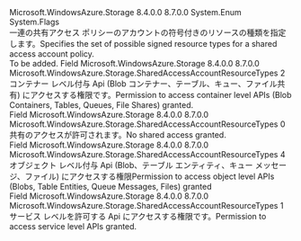<Type Name="SharedAccessAccountResourceTypes" FullName="Microsoft.WindowsAzure.Storage.SharedAccessAccountResourceTypes">
  <TypeSignature Language="C#" Value="public enum SharedAccessAccountResourceTypes" />
  <TypeSignature Language="ILAsm" Value=".class public auto ansi sealed SharedAccessAccountResourceTypes extends System.Enum" />
  <TypeSignature Language="DocId" Value="T:Microsoft.WindowsAzure.Storage.SharedAccessAccountResourceTypes" />
  <TypeSignature Language="VB.NET" Value="Public Enum SharedAccessAccountResourceTypes" />
  <TypeSignature Language="F#" Value="type SharedAccessAccountResourceTypes = " />
  <AssemblyInfo>
    <AssemblyName>Microsoft.WindowsAzure.Storage</AssemblyName>
    <AssemblyVersion>8.4.0.0</AssemblyVersion>
    <AssemblyVersion>8.7.0.0</AssemblyVersion>
  </AssemblyInfo>
  <Base>
    <BaseTypeName>System.Enum</BaseTypeName>
  </Base>
  <Attributes>
    <Attribute>
      <AttributeName>System.Flags</AttributeName>
    </Attribute>
  </Attributes>
  <Docs>
    <summary>
            <span data-ttu-id="8aa98-101">一連の共有アクセス ポリシーのアカウントの符号付きのリソースの種類を指定します。</span><span class="sxs-lookup"><span data-stu-id="8aa98-101">Specifies the set of possible signed resource types for a shared access account policy.</span></span>
            </summary>
    <remarks>To be added.</remarks>
  </Docs>
  <Members>
    <Member MemberName="Container">
      <MemberSignature Language="C#" Value="Container" />
      <MemberSignature Language="ILAsm" Value=".field public static literal valuetype Microsoft.WindowsAzure.Storage.SharedAccessAccountResourceTypes Container = int32(2)" />
      <MemberSignature Language="DocId" Value="F:Microsoft.WindowsAzure.Storage.SharedAccessAccountResourceTypes.Container" />
      <MemberSignature Language="VB.NET" Value="Container" />
      <MemberSignature Language="F#" Value="Container = 2" Usage="Microsoft.WindowsAzure.Storage.SharedAccessAccountResourceTypes.Container" />
      <MemberType>Field</MemberType>
      <AssemblyInfo>
        <AssemblyName>Microsoft.WindowsAzure.Storage</AssemblyName>
        <AssemblyVersion>8.4.0.0</AssemblyVersion>
        <AssemblyVersion>8.7.0.0</AssemblyVersion>
      </AssemblyInfo>
      <ReturnValue>
        <ReturnType>Microsoft.WindowsAzure.Storage.SharedAccessAccountResourceTypes</ReturnType>
      </ReturnValue>
      <MemberValue>2</MemberValue>
      <Docs>
        <summary>
            <span data-ttu-id="8aa98-102">コンテナー レベル付与 Api (Blob コンテナー、テーブル、キュー、ファイル共有) にアクセスする権限です。</span><span class="sxs-lookup"><span data-stu-id="8aa98-102">Permission to access container level APIs (Blob Containers, Tables, Queues, File Shares) granted.</span></span>
            </summary>
      </Docs>
    </Member>
    <Member MemberName="None">
      <MemberSignature Language="C#" Value="None" />
      <MemberSignature Language="ILAsm" Value=".field public static literal valuetype Microsoft.WindowsAzure.Storage.SharedAccessAccountResourceTypes None = int32(0)" />
      <MemberSignature Language="DocId" Value="F:Microsoft.WindowsAzure.Storage.SharedAccessAccountResourceTypes.None" />
      <MemberSignature Language="VB.NET" Value="None" />
      <MemberSignature Language="F#" Value="None = 0" Usage="Microsoft.WindowsAzure.Storage.SharedAccessAccountResourceTypes.None" />
      <MemberType>Field</MemberType>
      <AssemblyInfo>
        <AssemblyName>Microsoft.WindowsAzure.Storage</AssemblyName>
        <AssemblyVersion>8.4.0.0</AssemblyVersion>
        <AssemblyVersion>8.7.0.0</AssemblyVersion>
      </AssemblyInfo>
      <ReturnValue>
        <ReturnType>Microsoft.WindowsAzure.Storage.SharedAccessAccountResourceTypes</ReturnType>
      </ReturnValue>
      <MemberValue>0</MemberValue>
      <Docs>
        <summary>
            <span data-ttu-id="8aa98-103">共有のアクセスが許可されます。</span><span class="sxs-lookup"><span data-stu-id="8aa98-103">No shared access granted.</span></span>
            </summary>
      </Docs>
    </Member>
    <Member MemberName="Object">
      <MemberSignature Language="C#" Value="Object" />
      <MemberSignature Language="ILAsm" Value=".field public static literal valuetype Microsoft.WindowsAzure.Storage.SharedAccessAccountResourceTypes Object = int32(4)" />
      <MemberSignature Language="DocId" Value="F:Microsoft.WindowsAzure.Storage.SharedAccessAccountResourceTypes.Object" />
      <MemberSignature Language="VB.NET" Value="Object" />
      <MemberSignature Language="F#" Value="Object = 4" Usage="Microsoft.WindowsAzure.Storage.SharedAccessAccountResourceTypes.Object" />
      <MemberType>Field</MemberType>
      <AssemblyInfo>
        <AssemblyName>Microsoft.WindowsAzure.Storage</AssemblyName>
        <AssemblyVersion>8.4.0.0</AssemblyVersion>
        <AssemblyVersion>8.7.0.0</AssemblyVersion>
      </AssemblyInfo>
      <ReturnValue>
        <ReturnType>Microsoft.WindowsAzure.Storage.SharedAccessAccountResourceTypes</ReturnType>
      </ReturnValue>
      <MemberValue>4</MemberValue>
      <Docs>
        <summary>
            <span data-ttu-id="8aa98-104">オブジェクト レベル付与 Api (Blob、テーブル エンティティ、キュー メッセージ、ファイル) にアクセスする権限</span><span class="sxs-lookup"><span data-stu-id="8aa98-104">Permission to access object level APIs (Blobs, Table Entities, Queue Messages, Files) granted</span></span>
            </summary>
      </Docs>
    </Member>
    <Member MemberName="Service">
      <MemberSignature Language="C#" Value="Service" />
      <MemberSignature Language="ILAsm" Value=".field public static literal valuetype Microsoft.WindowsAzure.Storage.SharedAccessAccountResourceTypes Service = int32(1)" />
      <MemberSignature Language="DocId" Value="F:Microsoft.WindowsAzure.Storage.SharedAccessAccountResourceTypes.Service" />
      <MemberSignature Language="VB.NET" Value="Service" />
      <MemberSignature Language="F#" Value="Service = 1" Usage="Microsoft.WindowsAzure.Storage.SharedAccessAccountResourceTypes.Service" />
      <MemberType>Field</MemberType>
      <AssemblyInfo>
        <AssemblyName>Microsoft.WindowsAzure.Storage</AssemblyName>
        <AssemblyVersion>8.4.0.0</AssemblyVersion>
        <AssemblyVersion>8.7.0.0</AssemblyVersion>
      </AssemblyInfo>
      <ReturnValue>
        <ReturnType>Microsoft.WindowsAzure.Storage.SharedAccessAccountResourceTypes</ReturnType>
      </ReturnValue>
      <MemberValue>1</MemberValue>
      <Docs>
        <summary>
            <span data-ttu-id="8aa98-105">サービス レベルを許可する Api にアクセスする権限です。</span><span class="sxs-lookup"><span data-stu-id="8aa98-105">Permission to access service level APIs granted.</span></span>
            </summary>
      </Docs>
    </Member>
  </Members>
</Type>